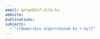 ```yaml
---
email: gergo@inf.elte.hu
website: 
publications: 
subjects:
  - "[[Numerikus algoritmusok Ea + Gy]]"
---
```

